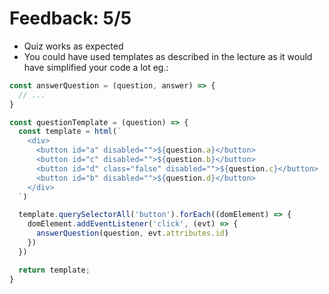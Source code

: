 # Feedback: 5/5

- Quiz works as expected
- You could have used templates as described in the lecture as it would have simplified your code a lot eg.:

```js
const answerQuestion = (question, answer) => {
  // ...
}

const questionTemplate = (question) => {
  const template = html(`
    <div>
      <button id="a" disabled="">${question.a}</button>
      <button id="c" disabled="">${question.b}</button>
      <button id="d" class="false" disabled="">${question.c}</button>
      <button id="b" disabled="">${question.d}</button>
    </div>
  `)

  template.querySelectorAll('button').forEach((domElement) => {
    domElement.addEventListener('click', (evt) => {
      answerQuestion(question, evt.attributes.id)
    })
  })

  return template;
}
```
